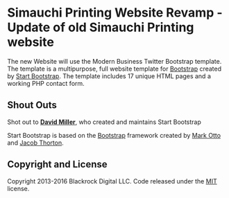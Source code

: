 # Simauchi Printing Website Revamp - Update of old Simauchi Printing website

The new Website will use the Modern Business Twitter Bootstrap template. The template is a multipurpose, full website template for [Bootstrap](http://getbootstrap.com/) created by [Start Bootstrap](http://startbootstrap.com/). The template includes 17 unique HTML pages and a working PHP contact form.

## Shout Outs

Shot out to **[David Miller](http://davidmiller.io/)**, who created and maintains Start Bootstrap

Start Bootstrap is based on the [Bootstrap](http://getbootstrap.com/) framework created by [Mark Otto](https://twitter.com/mdo) and [Jacob Thorton](https://twitter.com/fat).

## Copyright and License

Copyright 2013-2016 Blackrock Digital LLC. Code released under the [MIT](https://github.com/BlackrockDigital/startbootstrap-modern-business/blob/gh-pages/LICENSE) license.
